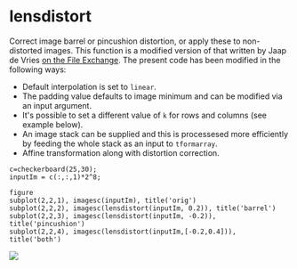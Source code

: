 # lensdistort
Correct image barrel or pincushion distortion, or apply these to non-distorted images. 
This function is a modified version of that written by Jaap de Vries [on the File Exchange](https://ch.mathworks.com/matlabcentral/fileexchange/37980-barrel-and-pincushion-lens-distortion-correction). 
The present code has been modified in the following ways:

* Default interpolation is set to `linear`.
* The padding value defaults to image minimum and can be modified via an input argument.
* It's possible to set a different value of `k` for rows and columns (see example below).
* An image stack can be supplied and this is processesed more efficiently by feeding the whole stack as an input to `tformarray`. 
* Affine transformation along with distortion correction.


```
c=checkerboard(25,30);
inputIm = c(:,:,1)*2^8;
 
figure
subplot(2,2,1), imagesc(inputIm), title('orig')
subplot(2,2,2), imagesc(lensdistort(inputIm, 0.2)), title('barrel')
subplot(2,2,3), imagesc(lensdistort(inputIm, -0.2)), title('pincushion')
subplot(2,2,4), imagesc(lensdistort(inputIm,[-0.2,0.4])), title('both') 
```
<img src="https://github.com/raacampbell/lensdistort/blob/master/docs/example_checker.png" />
